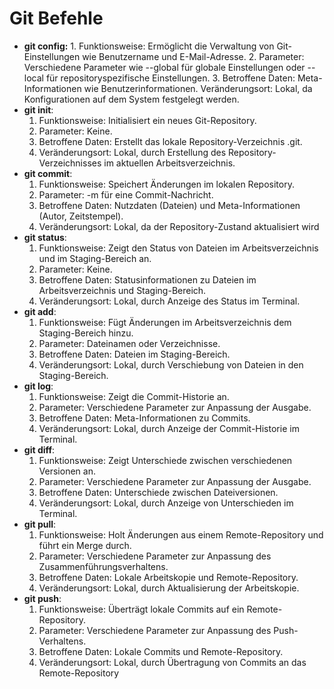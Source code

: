 # Git Befehle

- **git config:**
         1. Funktionsweise: Ermöglicht die Verwaltung von Git-Einstellungen wie Benutzername und E-Mail-Adresse.
        2. Parameter: Verschiedene Parameter wie --global für globale Einstellungen oder --local für repositoryspezifische Einstellungen.
        3. Betroffene Daten: Meta-Informationen wie Benutzerinformationen.
        Veränderungsort: Lokal, da Konfigurationen auf dem System festgelegt werden.
- **git init**:
    1. Funktionsweise: Initialisiert ein neues Git-Repository.
    2. Parameter: Keine.
    3. Betroffene Daten: Erstellt das lokale Repository-Verzeichnis .git.
    4. Veränderungsort: Lokal, durch Erstellung des Repository-Verzeichnisses im aktuellen Arbeitsverzeichnis.
- **git commit**:
    1. Funktionsweise: Speichert Änderungen im lokalen Repository.
    2. Parameter: -m für eine Commit-Nachricht.
    3. Betroffene Daten: Nutzdaten (Dateien) und Meta-Informationen (Autor, Zeitstempel).
    4. Veränderungsort: Lokal, da der Repository-Zustand aktualisiert wird
- **git status**:
    1. Funktionsweise: Zeigt den Status von Dateien im Arbeitsverzeichnis und im Staging-Bereich an.
    2. Parameter: Keine.
    3. Betroffene Daten: Statusinformationen zu Dateien im Arbeitsverzeichnis und Staging-Bereich.
    4. Veränderungsort: Lokal, durch Anzeige des Status im Terminal.
- **git add**:
    1. Funktionsweise: Fügt Änderungen im Arbeitsverzeichnis dem Staging-Bereich hinzu.
    2. Parameter: Dateinamen oder Verzeichnisse.
    3. Betroffene Daten: Dateien im Staging-Bereich.
    4. Veränderungsort: Lokal, durch Verschiebung von Dateien in den Staging-Bereich.
- **git log**:
    1. Funktionsweise: Zeigt die Commit-Historie an.
    2. Parameter: Verschiedene Parameter zur Anpassung der Ausgabe.
    3. Betroffene Daten: Meta-Informationen zu Commits.
    4. Veränderungsort: Lokal, durch Anzeige der Commit-Historie im Terminal.
- **git diff**:
    1. Funktionsweise: Zeigt Unterschiede zwischen verschiedenen Versionen an.
    2. Parameter: Verschiedene Parameter zur Anpassung der Ausgabe.
    3. Betroffene Daten: Unterschiede zwischen Dateiversionen.
    4. Veränderungsort: Lokal, durch Anzeige von Unterschieden im Terminal.
- **git pull**:
    1. Funktionsweise: Holt Änderungen aus einem Remote-Repository und führt ein Merge durch.
    2. Parameter: Verschiedene Parameter zur Anpassung des Zusammenführungsverhaltens.
    3. Betroffene Daten: Lokale Arbeitskopie und Remote-Repository.
    4. Veränderungsort: Lokal, durch Aktualisierung der Arbeitskopie.
- **git push**:
    1. Funktionsweise: Überträgt lokale Commits auf ein Remote-Repository.
    2. Parameter: Verschiedene Parameter zur Anpassung des Push-Verhaltens.
    3. Betroffene Daten: Lokale Commits und Remote-Repository.
    4. Veränderungsort: Lokal, durch Übertragung von Commits an das Remote-Repository
    